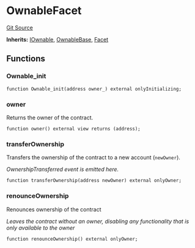 # OwnableFacet
[Git Source](https://github.com/capsign/protocol/blob/dfa6820124c5610a6bfa06329447dbae7c24bc0a/src/Diamonds/facets/ownable/OwnableFacet.sol)

**Inherits:**
[IOwnable](/src/Diamonds/facets/ownable/IOwnable.sol/interface.IOwnable.md), [OwnableBase](/src/Diamonds/facets/ownable/OwnableBase.sol/abstract.OwnableBase.md), [Facet](/src/Diamonds/facets/Facet.sol/abstract.Facet.md)


## Functions
### Ownable_init


```solidity
function Ownable_init(address owner_) external onlyInitializing;
```

### owner

Returns the owner of the contract.


```solidity
function owner() external view returns (address);
```

### transferOwnership

Transfers the ownership of the contract to a new account (`newOwner`).

*OwnershipTransferred event is emitted here.*


```solidity
function transferOwnership(address newOwner) external onlyOwner;
```

### renounceOwnership

Renounces ownership of the contract

*Leaves the contract without an owner, disabling any functionality that is only available to the owner*


```solidity
function renounceOwnership() external onlyOwner;
```

